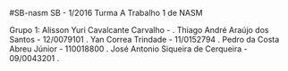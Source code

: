 #SB-nasm
SB - 1/2016 Turma A
Trabalho 1 de NASM

Grupo 1: 
Alisson Yuri Cavalcante Carvalho - .
Thiago André Araújo dos Santos - 12/0079101 .
Yan Correa Trindade - 11/0152794 .
Pedro da Costa Abreu Júnior - 110018800 .
José Antonio Siqueira de Cerqueira - 09/0043201 .
